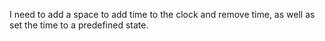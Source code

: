I need to add a space to add time to the clock and remove time, as well as set the time to a predefined state.
